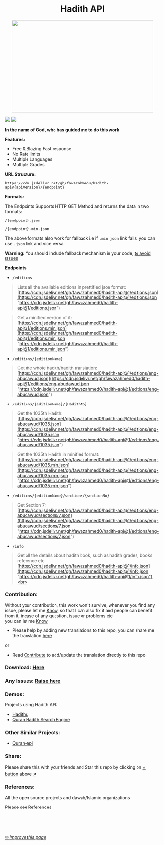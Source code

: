 <h1 align="center">Hadith API</h1>

<p align="center">
  <img width="460" height="300" src="https://github.com/fawazahmed0/hadith-api/raw/1/hadith.jpg">
</p>

[![](https://data.jsdelivr.com/v1/package/gh/fawazahmed0/hadith-api/badge)](https://www.jsdelivr.com/package/gh/fawazahmed0/hadith-api)
[![](https://data.jsdelivr.com/v1/package/gh/fawazahmed0/hadith-api/badge/rank)](https://www.jsdelivr.com/package/gh/fawazahmed0/hadith-api)

**In the name of God, who has guided me to do this work**


**Features:**
- Free & Blazing Fast response
- No Rate limits
- Multiple Languages
- Multiple Grades


**URL Structure:**

`https://cdn.jsdelivr.net/gh/fawazahmed0/hadith-api@{apiVersion}/{endpoint}`

**Formats:**

The Endpoints Supports HTTP GET Method and returns the data in  two formats:

`/{endpoint}.json`

`/{endpoint}.min.json`

The above formats also work for fallback i.e if `.min.json` link fails, you can use `.json` link and vice versa

**Warning:** You should include fallback mechanism in your code, [to avoid issues](https://github.com/fawazahmed0/hadith-api/issues/3)

**Endpoints:**

- `/editions`<br>
> Lists all the available editions in prettified json format:<br>
 [https://cdn.jsdelivr.net/gh/fawazahmed0/hadith-api@1/editions.json](https://cdn.jsdelivr.net/gh/fawazahmed0/hadith-api@1/editions.json "https://cdn.jsdelivr.net/gh/fawazahmed0/hadith-api@1/editions.json") <br>

> Get a minified version of it:<br>
[https://cdn.jsdelivr.net/gh/fawazahmed0/hadith-api@1/editions.min.json](https://cdn.jsdelivr.net/gh/fawazahmed0/hadith-api@1/editions.min.json "https://cdn.jsdelivr.net/gh/fawazahmed0/hadith-api@1/editions.min.json")

- `/editions/{editionName}`<br>
> Get the whole hadith/hadith translation:<br>
[https://cdn.jsdelivr.net/gh/fawazahmed0/hadith-api@1/editions/eng-abudawud.json](https://cdn.jsdelivr.net/gh/fawazahmed0/hadith-api@1/editions/eng-abudawud.json "https://cdn.jsdelivr.net/gh/fawazahmed0/hadith-api@1/editions/eng-abudawud.json") <br>

- `/editions/{editionName}/{HadithNo}` <br>
> Get the 1035th Hadith:<br>
[https://cdn.jsdelivr.net/gh/fawazahmed0/hadith-api@1/editions/eng-abudawud/1035.json](https://cdn.jsdelivr.net/gh/fawazahmed0/hadith-api@1/editions/eng-abudawud/1035.json "https://cdn.jsdelivr.net/gh/fawazahmed0/hadith-api@1/editions/eng-abudawud/1035.json")

> Get the 1035th Hadith in minified format:<br>
[https://cdn.jsdelivr.net/gh/fawazahmed0/hadith-api@1/editions/eng-abudawud/1035.min.json](https://cdn.jsdelivr.net/gh/fawazahmed0/hadith-api@1/editions/eng-abudawud/1035.min.json "https://cdn.jsdelivr.net/gh/fawazahmed0/hadith-api@1/editions/eng-abudawud/1035.min.json")

- `/editions/{editionName}/sections/{sectionNo}` <br>
> Get Section 7:<br>
[https://cdn.jsdelivr.net/gh/fawazahmed0/hadith-api@1/editions/eng-abudawud/sections/7.json](https://cdn.jsdelivr.net/gh/fawazahmed0/hadith-api@1/editions/eng-abudawud/sections/7.json "https://cdn.jsdelivr.net/gh/fawazahmed0/hadith-api@1/editions/eng-abudawud/sections/7.json")


- `/info` <br>
> Get all the details about hadith book, such as hadith grades, books reference etc <br>
[https://cdn.jsdelivr.net/gh/fawazahmed0/hadith-api@1/info.json](https://cdn.jsdelivr.net/gh/fawazahmed0/hadith-api@1/info.json "https://cdn.jsdelivr.net/gh/fawazahmed0/hadith-api@1/info.json")<br>

### Contribution:
Without your contribution, this work won't survive, whenever you find any issue, please let me [Know](https://github.com/fawazahmed0/hadith-api/issues/new "Know"), so that I can also fix it and people can benefit from it, incase of any question, issue or problems etc<br> you can let me [Know](https://github.com/fawazahmed0/hadith-api/issues/new "Know")

- Please help by adding new translations to this repo, you can share me the translation [here](https://github.com/fawazahmed0/hadith-api/issues/new "here")

or
- Read [Contribute](https://github.com/fawazahmed0/hadith-api/blob/1/CONTRIBUTING.md "Contribute") to add/update the translation directly to this repo


### Download: [Here](https://github.com/fawazahmed0/hadith-api/blob/1/download.md)

### Any Issues: [Raise here](https://github.com/fawazahmed0/hadith-api/issues/new "Raise here")

### Demos:
Projects using Hadith API:
- [Hadiths](https://fawazahmed0.github.io/hadiths)
- [Quran Hadith Search Engine](https://fawazahmed0.github.io/quran-hadith-search/)

### Other Similar Projects:
- [Quran-api](https://github.com/fawazahmed0/quran-api)


### Share:
Please share this with your friends and Star this repo by clicking on [:star: button](#) above [:arrow_upper_right:](#)

### References:
All the open source projects and dawah/Islamic organizations

Please see [References](https://github.com/fawazahmed0/hadith-api/blob/1/References.md "References")


<br>
<br>
<br>

[:pencil2:*Improve this page*](https://github.com/fawazahmed0/hadith-api/edit/1/README.md)
